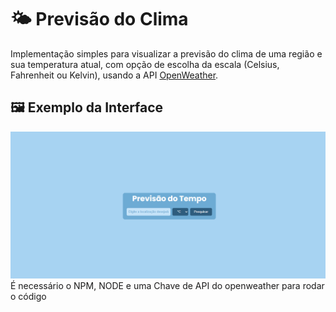 # 🌤️ Previsão do Clima

Implementação simples para visualizar a previsão do clima de uma região e sua temperatura atual, com opção de escolha da escala (Celsius, Fahrenheit ou Kelvin), usando a API [OpenWeather](https://openweathermap.org/).

## 🖼️ Exemplo da Interface

![Interface do app mostrando a previsão do tempo](Previsao-do-clima/frontend/PrevisaoClima/previsao-do-tempo.png)
É necessário o NPM, NODE e uma Chave de API do openweather para rodar o código
